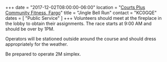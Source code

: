 +++
date = "2017-12-02T08:00:00-06:00"
location = "[Courts Plus Community Fitness, Fargo](/places/courts-plus-community-fitness/)"
title = "Jingle Bell Run"
contact = "KC0GQE"
dates = [ "Public Service" ]
+++
Volunteers should meet at the fireplace in the lobby to obtain their
assignments. The race starts at 9:00 AM and should be over by 1PM.

Operators will be stationed outside around the course and should dress
appropriately for the weather.

Be prepared to operate 2M simplex.
